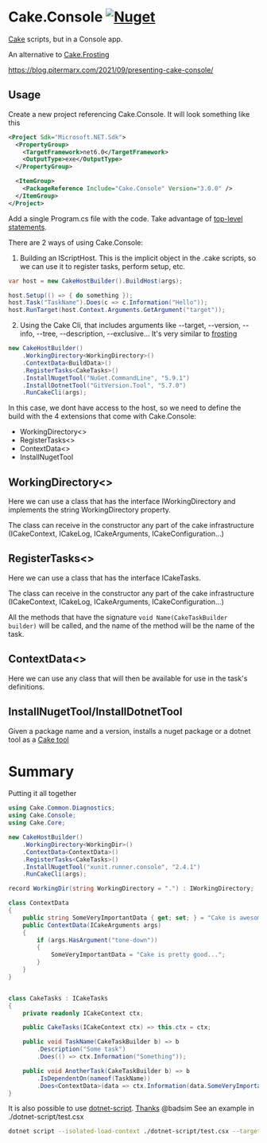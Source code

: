 # Cake.Console [![Nuget](https://img.shields.io/nuget/v/cake.console?label=cake.console&style=plastic)](https://www.nuget.org/packages/Cake.Console)

[Cake](https://cakebuild.net/) scripts, but in a Console app.

An alternative to [Cake.Frosting](https://cakebuild.net/docs/running-builds/runners/cake-frosting)

https://blog.pitermarx.com/2021/09/presenting-cake-console/

## Usage

Create a new project referencing Cake.Console. It will look something like this

```xml
<Project Sdk="Microsoft.NET.Sdk">
  <PropertyGroup>
    <TargetFramework>net6.0</TargetFramework>
    <OutputType>exe</OutputType>
  </PropertyGroup>

  <ItemGroup>
    <PackageReference Include="Cake.Console" Version="3.0.0" />
  </ItemGroup>
</Project>
```

Add a single Program.cs file with the code. Take advantage of [top-level statements](https://docs.microsoft.com/en-us/dotnet/csharp/fundamentals/program-structure/top-level-statements).

There are 2 ways of using Cake.Console:

1. Building an IScriptHost. This is the implicit object in the .cake scripts, so we can use it to register tasks, perform setup, etc.

```cs
var host = new CakeHostBuilder().BuildHost(args);

host.Setup(() => { do something });
host.Task("TaskName").Does(c => c.Information("Hello"));
host.RunTarget(host.Context.Arguments.GetArgument("target"));
```

2. Using the Cake Cli, that includes arguments like --target, --version, --info, --tree, --description, --exclusive...
It's very similar to [frosting](https://cakebuild.net/docs/running-builds/runners/cake-frosting)

```cs
new CakeHostBuilder()
    .WorkingDirectory<WorkingDirectory>()
    .ContextData<BuildData>()
    .RegisterTasks<CakeTasks>()
    .InstallNugetTool("NuGet.CommandLine", "5.9.1")
    .InstallDotnetTool("GitVersion.Tool", "5.7.0")
    .RunCakeCli(args);
```

In this case, we dont have access to the host, so we need to define the build with the 4 extensions that come with Cake.Console:

- WorkingDirectory<>
- RegisterTasks<>
- ContextData<>
- InstallNugetTool

## WorkingDirectory<>
Here we can use a class that has the interface IWorkingDirectory and implements the string WorkingDirectory property.

The class can receive in the constructor any part of the cake infrastructure (ICakeContext, ICakeLog, ICakeArguments, ICakeConfiguration...)

## RegisterTasks<>
Here we can use a class that has the interface ICakeTasks.

The class can receive in the constructor any part of the cake infrastructure (ICakeContext, ICakeLog, ICakeArguments, ICakeConfiguration...)

All the methods that have the signature `void Name(CakeTaskBuilder builder)` will be called, and the name of the method will be the name of the task.

## ContextData<>
Here we can use any class that will then be available for use in the task's definitions.

## InstallNugetTool/InstallDotnetTool
Given a package name and a version, installs a nuget package or a dotnet tool as a [Cake tool](https://cakebuild.net/docs/writing-builds/tools/installing-tools)

# Summary
Putting it all together

```cs
using Cake.Common.Diagnostics;
using Cake.Console;
using Cake.Core;

new CakeHostBuilder()
    .WorkingDirectory<WorkingDir>()
    .ContextData<ContextData>()
    .RegisterTasks<CakeTasks>()
    .InstallNugetTool("xunit.runner.console", "2.4.1")
    .RunCakeCli(args);

record WorkingDir(string WorkingDirectory = ".") : IWorkingDirectory;

class ContextData
{
    public string SomeVeryImportantData { get; set; } = "Cake is awesome!";
    public ContextData(ICakeArguments args)
    {
        if (args.HasArgument("tone-down"))
        {
            SomeVeryImportantData = "Cake is pretty good...";
        }
    }
}


class CakeTasks : ICakeTasks
{
    private readonly ICakeContext ctx;

    public CakeTasks(ICakeContext ctx) => this.ctx = ctx;

    public void TaskName(CakeTaskBuilder b) => b
        .Description("Some task")
        .Does(() => ctx.Information("Something"));

    public void AnotherTask(CakeTaskBuilder b) => b
        .IsDependentOn(nameof(TaskName))
        .Does<ContextData>(data => ctx.Information(data.SomeVeryImportantData));
}
```

It is also possible to use [dotnet-script](https://github.com/filipw/dotnet-script).
[Thanks](https://github.com/pitermarx/Cake.Console/issues/11#issuecomment-1102590201) @badsim
See an example in ./dotnet-script/test.csx

```bash
dotnet script --isolated-load-context ./dotnet-script/test.csx --target=test
```

